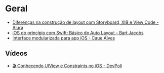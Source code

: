 # Geral

- [Diferenças na construção de layout com Storyboard, XIB e View Code - Alura](https://www.alura.com.br/artigos/ios-swift-diferencas-construcao-layouts-storyboard-xib-view-code)
- [iOS do princípio com Swift: Básico de Auto Layout - Bart Jacobs](https://code.tutsplus.com/pt/ios-do-principio-com-swift-basico-de-auto-layout--cms-25520t)
- [Interface modularizada para app iOS - Caue Alves](https://medium.com/xp-inc/interface-modularizada-para-apps-ios-9d39fa201dba)

## Vídeos

- [🎬 Conhecendo UIView e Constraints no iOS - DevPoli](https://www.youtube.com/watch?v=HX38K7fz_Uw)
